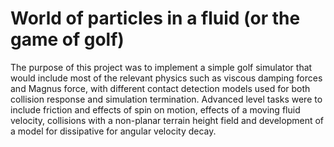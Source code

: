 # World of particles in a fluid (or the game of golf)

The purpose of this project was to implement a simple golf simulator that would include most of the relevant physics such as viscous damping forces and Magnus force, with different contact detection models used for both collision response and simulation termination. Advanced level tasks were to include friction and effects of spin on motion, effects of a moving fluid velocity, collisions with a non-planar terrain height field and development of a model for dissipative for angular velocity decay.
